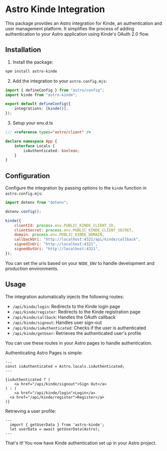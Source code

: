 # Astro Kinde Integration

This package provides an Astro integration for Kinde, an authentication and user management platform. It simplifies the process of adding authentication to your Astro application using Kinde's OAuth 2.0 flow.

## Installation

1. Install the package:

```bash
npm install astro-kinde
```

2. Add the integration to your `astro.config.mjs`:

```ts
import { defineConfig } from "astro/config";
import kinde from "astro-kinde";

export default defineConfig({
    integrations: [kinde()],
});
```

3. Setup your env.d.ts

```ts
/// <reference types="astro/client" />

declare namespace App {
    interface Locals {
        isAuthenticated: boolean;
    }
}
```

## Configuration

Configure the integration by passing options to the `kinde` function in `astro.config.mjs`:

```js
import dotenv from "dotenv";

dotenv.config();

kinde({
    clientId: process.env.PUBLIC_KINDE_CLIENT_ID,
    clientSecret: process.env.PUBLIC_KINDE_CLIENT_SECRET,
    domain: process.env.PUBLIC_KINDE_DOMAIN,
    callbackUri: "http://localhost:4321/api/kinde/callback",
    signedInUri: "http://localhost:4321",
    signedOutUri: "http://localhost:4321",
});
```

You can set the uris based on your `NODE_ENV` to handle development and production environments.

## Usage

The integration automatically injects the following routes:

-   `/api/kinde/login`: Redirects to the Kinde login page
-   `/api/kinde/register`: Redirects to the Kinde registration page
-   `/api/kinde/callback`: Handles the OAuth callback
-   `/api/kinde/signout`: Handles user sign-out
-   `/api/kinde/isAuthenticated`: Checks if the user is authenticated
-   `/api/kinde/getUser`: Retrieves the authenticated user's profile

You can use these routes in your Astro pages to handle authentication.

Authenticating Astro Pages is simple:

```astro
---
const isAuthenticated = Astro.locals.isAuthenticated;
---

{isAuthenticated ? (
	<a href="/api/kinde/signout">Sign Out</a>
) : (
	<a href="/api/kinde/login">Login</a>
  <a href="/api/kinde/register">Register</a>
)}
```

Retrieving a user profile:

```astro
---
  import { getUserData } from 'astro-kinde';
  let userData = await getUserData(Astro);
---
```

That's it! You now have Kinde authentication set up in your Astro project.
